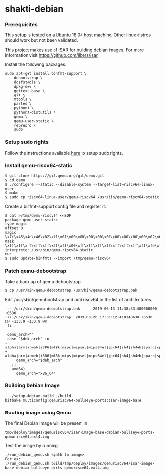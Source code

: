 # shakti-debian

### Prerequisites

This setup is tested on a Ubuntu 18.04 host machine. Other linux distros should
work but not been validated.

This project makes use of ISAR for building debian images. For more information
visit https://github.com/ilbers/isar

Install the following packages.
```
sudo apt-get install binfmt-support \
    debootstrap \
    dosfstools \
    dpkg-dev \
    gettext-base \
    git \
    mtools \
    parted \
    python3 \
    python3-distutils \
    qemu \
    qemu-user-static \
    reprepro \
    sudo
```

### Setup sudo rights

Follow the instructions available [here](https://github.com/ilbers/isar/blob/master/doc/user_manual.md#setup-sudo) to setup sudo rights.

### Install qemu-riscv64-static
```
$ git clone https://git.qemu.org/git/qemu.git
$ cd qemu
$ ./configure --static --disable-system --target-list=riscv64-linux-user
$ make
$ sudo cp riscv64-linux-user/qemu-riscv64 /usr/bin/qemu-riscv64-static
```

Create a binfmt-support config file and register it:

```
$ cat >/tmp/qemu-riscv64 <<EOF
package qemu-user-static
type magic
offset 0
magic \x7f\x45\x4c\x46\x02\x01\x01\x00\x00\x00\x00\x00\x00\x00\x00\x00\x02\x00\xf3\x00
mask \xff\xff\xff\xff\xff\xff\xff\x00\xff\xff\xff\xff\xff\xff\xff\xff\xfe\xff\xff\xff
interpreter /usr/bin/qemu-riscv64-static
EOF
$ sudo update-binfmts --import /tmp/qemu-riscv64
```

### Patch qemu-debootstrap

Take a back up of qemu-debootstrap
```
$ cp /usr/bin/qemu-debootstrap /usr/bin/qemu-debootstrap.bak
```
Edit /usr/sbin/qemubootstrap and add riscv64 in the list of architectures.

```
--- /usr/sbin/qemu-debootstrap.bak      2019-06-13 11:38:33.000000000 +0530
+++ /usr/sbin/qemu-debootstrap  2019-09-20 17:31:12.410143638 +0530
@@ -133,9 +133,9 @@
 fi

 qemu_arch=""
 case "$deb_arch" in
-  alpha|arm|armeb|i386|m68k|mips|mipsel|mips64el|ppc64|sh4|sh4eb|sparc|sparc64|s390x)
+  alpha|arm|armeb|i386|m68k|mips|mipsel|mips64el|ppc64|sh4|sh4eb|sparc|sparc64|s390x|riscv64)
     qemu_arch="$deb_arch"
   ;;
   amd64)
     qemu_arch="x86_64"

```

### Building Debian Image
```
. ./setup-debian-build ./build
bitbake multiconfig:qemuriscv64-bullseye-ports:isar-image-base
```
### Booting image using Qemu

The final Debian image will be present in

```
tmp/deploy/images/qemuriscv64/isar-image-base-debian-bullseye-ports-qemuriscv64.ext4.img
```
Test the image by running
```
./run_debian_qemu.sh <path to image>
For ex:
./run_debian_qemu.sh build/tmp/deploy/images/qemuriscv64/isar-image-base-debian-bullseye-ports-qemuriscv64.ext4.img
```
